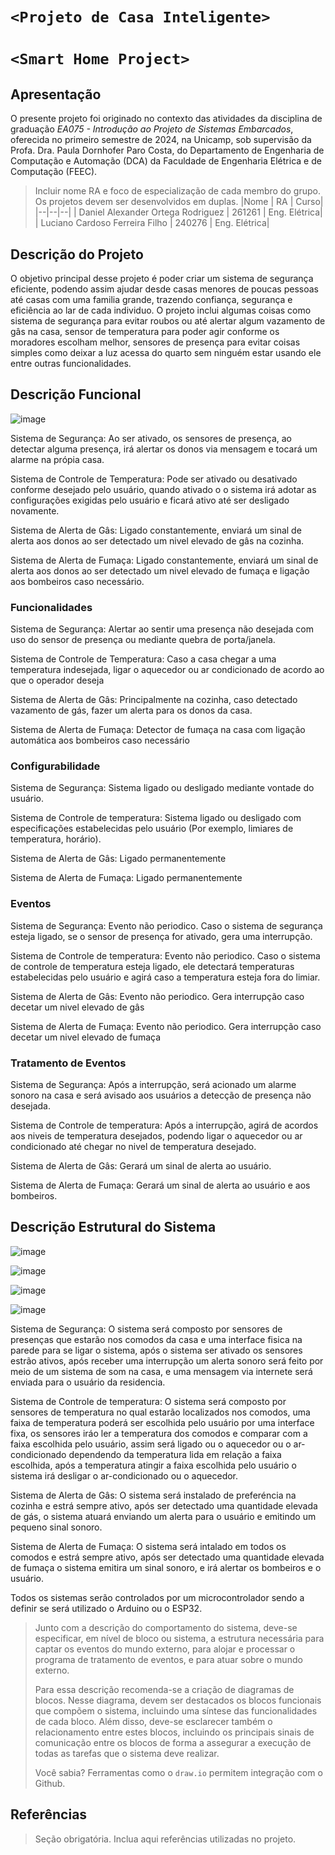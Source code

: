 # `<Projeto de Casa Inteligente>`
# `<Smart Home Project>`

## Apresentação

O presente projeto foi originado no contexto das atividades da disciplina de graduação *EA075 - Introdução ao Projeto de Sistemas Embarcados*, 
oferecida no primeiro semestre de 2024, na Unicamp, sob supervisão da Profa. Dra. Paula Dornhofer Paro Costa, do Departamento de Engenharia de Computação e Automação (DCA) da Faculdade de Engenharia Elétrica e de Computação (FEEC).

> Incluir nome RA e foco de especialização de cada membro do grupo. Os projetos devem ser desenvolvidos em duplas.
> |Nome  | RA | Curso|
> |--|--|--|
> | Daniel Alexander Ortega Rodriguez  | 261261  | Eng. Elétrica|
> | Luciano Cardoso Ferreira Filho     | 240276  | Eng. Elétrica|


## Descrição do Projeto
  O objetivo principal desse projeto é poder criar um sistema de segurança eficiente, podendo assim ajudar desde casas menores de poucas pessoas até casas com uma familia grande, trazendo confiança, segurança e eficiência ao lar de cada individuo. O projeto inclui algumas coisas como sistema de segurança para evitar roubos ou até alertar algum vazamento de gâs na casa, sensor de temperatura para poder agir conforme os moradores escolham melhor, sensores de presença para evitar coisas simples como deixar a luz acessa do quarto sem ninguém estar usando ele entre outras funcionalidades.

## Descrição Funcional
![image](https://github.com/EndlessLight9/ea075-2024.1-dolc/assets/165411886/f6f2a04e-b437-436f-868a-ebb4185268f3)

Sistema de Segurança: Ao ser ativado, os sensores de presença, ao detectar alguma presença, irá alertar os donos via mensagem e tocará um alarme na própia casa.

Sistema de Controle de Temperatura: Pode ser ativado ou desativado conforme desejado pelo usuário, quando ativado o o sistema irá adotar as configurações exigidas pelo usuário e ficará ativo até ser desligado novamente.

Sistema de Alerta de Gâs: Ligado constantemente, enviará um sinal de alerta aos donos ao ser detectado um nivel elevado de gâs na cozinha. 

Sistema de Alerta de Fumaça: Ligado constantemente, enviará um sinal de alerta aos donos ao ser detectado um nivel elevado de fumaça e ligação aos bombeiros caso necessário.


### Funcionalidades


Sistema de Segurança: Alertar ao sentir uma presença não desejada com uso do sensor de presença ou mediante quebra de porta/janela.

Sistema de Controle de Temperatura: Caso a casa chegar a uma temperatura indesejada, ligar o aquecedor ou ar condicionado de acordo ao que o operador deseja 

Sistema de Alerta de Gâs: Principalmente na cozinha, caso detectado vazamento de gás, fazer um alerta para os donos da casa.

Sistema de Alerta de Fumaça: Detector de fumaça na casa com ligação automática aos bombeiros caso necessário


### Configurabilidade


Sistema de Segurança: Sistema ligado ou desligado mediante vontade do usuário.

Sistema de Controle de temperatura: Sistema ligado ou desligado com especificações estabelecidas pelo usuário (Por exemplo, limiares de temperatura, horário).

Sistema de Alerta de Gâs: Ligado permanentemente

Sistema de Alerta de Fumaça: Ligado permanentemente


### Eventos


Sistema de Segurança: Evento não periodico. Caso o sistema de segurança  esteja ligado, se o sensor de presença for ativado, gera uma interrupção.

Sistema de Controle de temperatura: Evento não periodico. Caso o sistema de controle de temperatura esteja ligado, ele detectará temperaturas estabelecidas pelo usuário e agirá caso a temperatura esteja fora do limiar.

Sistema de Alerta de Gâs: Evento não periodico. Gera interrupção caso decetar um nivel elevado de gâs

Sistema de Alerta de Fumaça: Evento não periodico. Gera interrupção caso decetar um nivel elevado de fumaça






### Tratamento de Eventos


Sistema de Segurança: Após a interrupção, será acionado um alarme sonoro na casa e será avisado aos usuários a detecção de presença não desejada.

Sistema de Controle de temperatura: Após a interrupção, agirá de acordos aos niveis de temperatura desejados, podendo ligar o aquecedor ou ar condicionado até chegar no nivel de temperatura desejado.

Sistema de Alerta de Gâs: Gerará um sinal de alerta ao usuário.

Sistema de Alerta de Fumaça: Gerará um sinal de alerta ao usuário e aos bombeiros.


## Descrição Estrutural do Sistema

![image](https://github.com/EndlessLight9/ea075-2024.1-dolc/assets/165411886/8c178a6c-19a0-4361-89dd-12dc569bd164)


![image](https://github.com/EndlessLight9/ea075-2024.1-dolc/assets/165411886/3ab0f4d3-79ff-4416-8ff3-fe9ff33925c7)


![image](https://github.com/EndlessLight9/ea075-2024.1-dolc/assets/165411886/823c3a2e-a3e5-49d6-942e-efd07fbb6f29)


![image](https://github.com/EndlessLight9/ea075-2024.1-dolc/assets/165411886/ab8c8509-dfe5-456d-87a2-f8170f2da8da)

Sistema de Segurança: O sistema será composto por sensores de presenças que estarão nos comodos da casa e uma interface fisica na parede para se ligar o sistema, após o sistema ser ativado os sensores estrão ativos, após receber uma interrupção um alerta sonoro será feito por meio de um sistema de som na casa, e uma mensagem via internete será enviada para o usuário da residencia. 

Sistema de Controle de temperatura: O sistema será composto por sensores de temperatura no qual estarão localizados nos comodos, uma faixa de temperatura poderá ser escolhida pelo usuário por uma interface fixa, os sensores iráo ler a temperatura dos comodos e comparar com a faixa escolhida pelo usuário, assim será ligado ou o aquecedor ou o ar-condicionado dependendo da temperatura lida em relação a faixa escolhida, após a temperatura atingir a faixa escolhida pelo usuário o sistema irá desligar o ar-condicionado ou o aquecedor. 

Sistema de Alerta de Gâs: O sistema será instalado de preferéncia na cozinha e estrá sempre ativo, após ser detectado uma quantidade elevada de gás, o sistema atuará enviando um alerta para o usuário e emitindo um pequeno sinal sonoro. 

Sistema de Alerta de Fumaça: O sistema será intalado em todos os comodos e estrá sempre ativo, após ser detectado uma quantidade elevada de fumaça o sistema emitira um sinal sonoro, e irá alertar os bombeiros e o usuário.

Todos os sistemas serão controlados por um microcontrolador sendo a definir se será utilizado o Arduino ou o ESP32.

> Junto com a descrição do comportamento do sistema, deve-se especificar, em nível de bloco ou sistema, a estrutura necessária 
> para captar os eventos do mundo externo, para alojar e processar o programa de tratamento de eventos, e para atuar sobre o mundo externo.
>
> Para essa descrição recomenda-se a criação de diagramas de blocos.
> Nesse diagrama, devem ser destacados os blocos funcionais que compõem o sistema, incluindo uma síntese das funcionalidades de cada bloco.
> Além disso, deve-se esclarecer também o relacionamento entre estes blocos, incluindo os principais sinais de comunicação entre
> os blocos de forma a assegurar a execução de todas as tarefas que o sistema deve realizar.
> 
> Você sabia? Ferramentas como o `draw.io` permitem integração com o Github.
> 

## Referências
> Seção obrigatória. Inclua aqui referências utilizadas no projeto.
